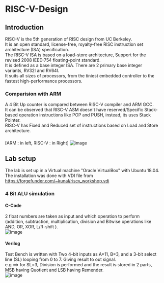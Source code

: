 # RISC-V-Design

## Introduction

RISC-V is the 5th	generation	of	RISC	design	from	UC	Berkeley.\
It is an open standard, license-free, royalty-free	RISC	instruction set architecture (ISA)	specification.\
The RISC-V ISA is based on a load–store architecture, Support for the revised 2008 IEEE-754 floating-point standard.\
It is defined as a base integer ISA. There are 2 primary base integer variants, RV32I and RV64I.\
It suits all sizes of processors, from the tiniest embedded controller to the fastest high-performance processors.

### Comparision with ARM
A 4 Bit Up counter is compared between RISC-V compiler and ARM GCC.\
It can be observed that RISC-V ASM doesn't have reserved/Specific Stack-based operation instructions like POP and PUSH, instead, its uses Stack Pointer.\
RISC-V has Fixed and Reduced set of instructions based on Load and Store architecture.
###
[ARM : in left, RISC-V : in Right]
![image](https://github.com/AbrarShaikh/RISC-V-Design/assets/34272376/dfd89812-bc09-4004-aabd-bc0a5dc3f505)

## Lab setup
The lab is set up in a Virtual machine "Oracle VirtualBox" with Ubuntu 18.04.\
The installation was done with VDI file from  https://forgefunder.com/~kunal/riscv_workshop.vdi

### 4 Bit ALU simulation
#### C-Code
2 float numbers are taken as input and which operation to perform (addition, subtraction, multiplication, division and Bitwise operations like AND, OR, XOR, L/R-shift ).\
![image](https://github.com/AbrarShaikh/RISC-V-Design/assets/34272376/7c059506-77e8-4f4e-8d08-82854b59d109)

#### Verilog
Test Bench is written with Two 4-bit inputs as A=11, B=3, and a 3-bit select line (SL) looping from 0 to 7. Giving result to out signal.\
e.g ==> for SL=3, Division is performed and the result is stored in 2 parts, MSB having Quotient and LSB having Remender.\
![image](https://github.com/AbrarShaikh/RISC-V-Design/assets/34272376/5bc6aed1-ef43-47a9-a230-022618372ff5)

